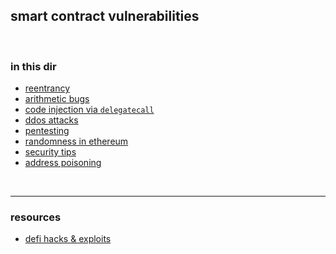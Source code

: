 ## smart contract vulnerabilities

<br>

### in this dir


* [reentrancy](reentrancy_attacks)
* [arithmetic bugs](arithmetic-bugs-notes.md)
* [code injection via `delegatecall`](delegatecall)
* [ddos attacks](ddos-notes.md)
* [pentesting](pentesting.md)
* [randomness in ethereum](random_numbers.md)
* [security tips](security_tips.md)
* [address poisoning](address_poisoning)


<br>

----

### resources


* [defi hacks & exploits](https://github.com/SunWeb3Sec/DeFiHackLabs/#list-of-defi-hacks--exploits)
